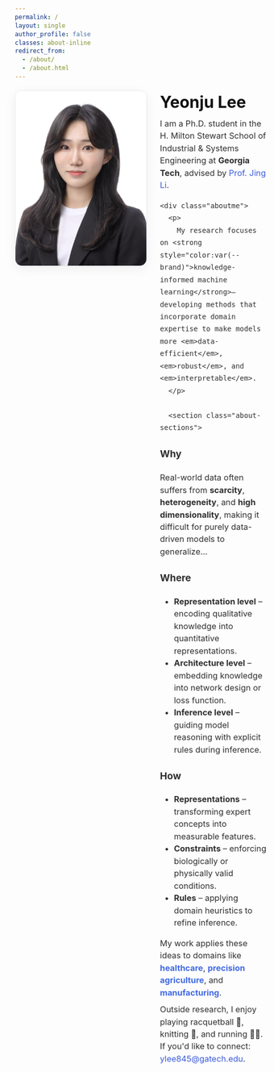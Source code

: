 ```yaml
---
permalink: /
layout: single
author_profile: false
classes: about-inline
redirect_from: 
  - /about/
  - /about.html
---
```

<!-- About hero: 사진 왼쪽, 텍스트 오른쪽 (깔끔·세련) -->
<style>
@import url('https://fonts.googleapis.com/css2?family=Inter:wght@300;400;600;800&display=swap');

:root{
  --brand:#3b5bdb;
  --line:#e9e9ee;
}

/* 페이지 폭 정상화 (가로 스크롤/튐 방지) */
.about-inline .page__content {
  max-width: 1200px !important;      /* 필요시 1100~1320 조절 */
  margin: 0 auto;
  width: 100% !important;            /* ← 180% 제거 */
  padding: 0 .75rem !important;
  font-family: 'Inter', system-ui, -apple-system, 'Segoe UI', Roboto, Arial, sans-serif;
  color: #333;
  font-weight: 300;
  line-height: 1.45;                 /* 줄간격 적당히 타이트 */
}

.sidebar, .page__sidebar { display:none !important; }
.page__content { float:none !important; width:100% !important; }

/* ✅ 사진 왼쪽 / 텍스트 오른쪽: grid 레이아웃 */
.intro{
  display: grid !important;
  grid-template-columns: 260px 1fr;  /* 사진폭, 본문 */
  gap: 1.25rem 1.75rem;              /* row/column gap */
  align-items: start;
  margin: 1.2rem 0 1.8rem;
}

.intro__img {
  width: 100%;
  max-width: 260px;
  height: auto;
  border-radius: 14px;
  border: 1px solid var(--line);
  box-shadow: 0 6px 22px rgba(30,30,30,0.06);
  justify-self: start;               /* 사진은 좌측 정렬 */
}

.intro__body {
  flex: 1;
  font-size: 1.02rem;
  color: #2f2f2f;
  line-height: 1.5;                  /* 본문은 조금 더 여유 */
}

.intro__body p{ margin: .55rem 0; }  /* 문단 간격 타이트 */
.intro__title {
  font-size: 2.0rem;
  margin: 0 0 .35rem;
  font-weight: 700;
  color: #111;
}
.intro__lead { margin: 0 0 .7rem; }

.aboutme ul { padding-left: 1.2rem; margin-top: .5rem; }
.aboutme li { margin: .45rem 0; }

.about-sections{ margin-top: 0.75rem; line-height:1.5; }
.about-sections p{ margin:.6rem 0; }

a { color: var(--brand); text-decoration: none; }
a:hover { text-decoration: underline; }

/* 모바일에서는 세로 배치로 전환 */
@media (max-width: 880px) {
  .intro {
    grid-template-columns: 1fr;
    gap: 1rem;
  }
  .intro__img {
    max-width: 420px;
    justify-self: center;
  }
  .about-inline .page__content { padding: 0 1rem !important; }
}
</style>

<div class="intro">
  <img class="intro__img" src="/images/prof_headshot7.jpg" alt="Portrait">
  <div class="intro__body">
    <h1 class="intro__title">Yeonju Lee</h1>
    <div class="intro__lead">
      I am a Ph.D. student in the H. Milton Stewart School of Industrial & Systems Engineering at
      <strong>Georgia Tech</strong>, advised by <a href="https://sites.gatech.edu/jing-li/">Prof. Jing Li</a>.
    </div>

    <div class="aboutme">
      <p>
        My research focuses on <strong style="color:var(--brand)">knowledge-informed machine learning</strong>—developing methods that incorporate domain expertise to make models more <em>data-efficient</em>, <em>robust</em>, and <em>interpretable</em>.
      </p>

      <section class="about-sections">
  <h3>Why</h3>
  <p>
    Real-world data often suffers from <strong>scarcity</strong>, <strong>heterogeneity</strong>,
    and <strong>high dimensionality</strong>, making it difficult for purely data-driven models to generalize…
  </p>

  <h3>Where</h3>
  <ul>
    <li><strong>Representation level</strong> – encoding qualitative knowledge into quantitative representations.</li>
    <li><strong>Architecture level</strong> – embedding knowledge into network design or loss function.</li>
    <li><strong>Inference level</strong> – guiding model reasoning with explicit rules during inference.</li>
  </ul>

  <h3>How</h3>
  <ul>
    <li><strong>Representations</strong> – transforming expert concepts into measurable features.</li>
    <li><strong>Constraints</strong> – enforcing biologically or physically valid conditions.</li>
    <li><strong>Rules</strong> – applying domain heuristics to refine inference.</li>
  </ul>

  <p>
    My work applies these ideas to domains like <strong style="color:#4169E1;">healthcare</strong>,
    <strong style="color:#4169E1;">precision agriculture</strong>, and <strong style="color:#4169E1;">manufacturing</strong>.
  </p>

  <p>
    Outside research, I enjoy playing racquetball 🎾, knitting 🧶, and running 🏃‍♀️.
    If you'd like to connect: <a href="mailto:ylee845@gatech.edu">ylee845@gatech.edu</a>.
  </p>
</section>
